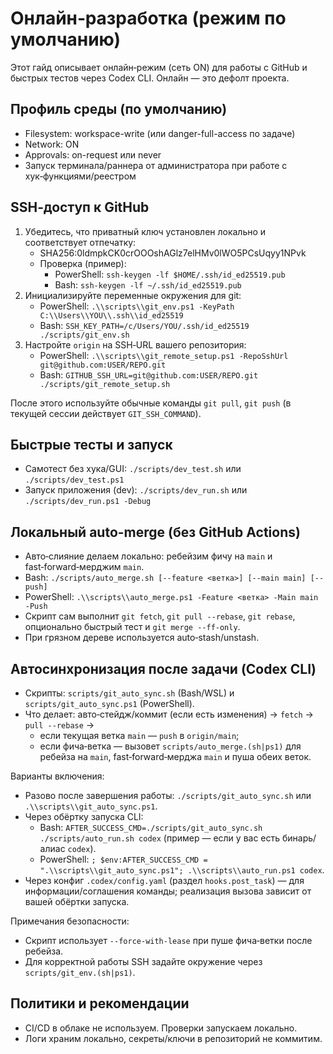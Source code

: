 # Онлайн‑разработка (режим по умолчанию)

Этот гайд описывает онлайн‑режим (сеть ON) для работы с GitHub и быстрых тестов через Codex CLI. Онлайн — это дефолт проекта.

## Профиль среды (по умолчанию)
- Filesystem: workspace-write (или danger-full-access по задаче)
- Network: ON
- Approvals: on-request или never
- Запуск терминала/раннера от администратора при работе с хук‑функциями/реестром

## SSH‑доступ к GitHub
1. Убедитесь, что приватный ключ установлен локально и соответствует отпечатку:
   - SHA256:0ldmpkCK0crOOOshAGlz7elHMv0lWO5PCsUqyy1NPvk
   - Проверка (пример):
     - PowerShell: `ssh-keygen -lf $HOME/.ssh/id_ed25519.pub`
     - Bash: `ssh-keygen -lf ~/.ssh/id_ed25519.pub`
2. Инициализируйте переменные окружения для git:
   - PowerShell: `.\\scripts\\git_env.ps1 -KeyPath C:\\Users\\YOU\\.ssh\\id_ed25519`
   - Bash: `SSH_KEY_PATH=/c/Users/YOU/.ssh/id_ed25519 ./scripts/git_env.sh`
3. Настройте `origin` на SSH‑URL вашего репозитория:
   - PowerShell: `.\\scripts\\git_remote_setup.ps1 -RepoSshUrl git@github.com:USER/REPO.git`
   - Bash: `GITHUB_SSH_URL=git@github.com:USER/REPO.git ./scripts/git_remote_setup.sh`

После этого используйте обычные команды `git pull`, `git push` (в текущей сессии действует `GIT_SSH_COMMAND`).

## Быстрые тесты и запуск
- Самотест без хука/GUI: `./scripts/dev_test.sh` или `./scripts/dev_test.ps1`
- Запуск приложения (dev): `./scripts/dev_run.sh` или `./scripts/dev_run.ps1 -Debug`

## Локальный auto-merge (без GitHub Actions)
- Авто‑слияние делаем локально: ребейзим фичу на `main` и fast‑forward‑мерджим `main`.
- Bash: `./scripts/auto_merge.sh [--feature <ветка>] [--main main] [--push]`
- PowerShell: `.\\scripts\\auto_merge.ps1 -Feature <ветка> -Main main -Push`
- Скрипт сам выполнит `git fetch`, `git pull --rebase`, `git rebase`, опционально быстрый тест и `git merge --ff-only`.
- При грязном дереве используется auto‑stash/unstash.

## Автосинхронизация после задачи (Codex CLI)
- Скрипты: `scripts/git_auto_sync.sh` (Bash/WSL) и `scripts/git_auto_sync.ps1` (PowerShell).
- Что делает: авто‑стейдж/коммит (если есть изменения) → `fetch` → `pull --rebase` →
  - если текущая ветка `main` — `push` в `origin/main`;
  - если фича‑ветка — вызовет `scripts/auto_merge.(sh|ps1)` для ребейза на `main`, fast‑forward‑мерджа `main` и пуша обеих веток.

Варианты включения:
- Разово после завершения работы: `./scripts/git_auto_sync.sh` или `.\\scripts\\git_auto_sync.ps1`.
- Через обёртку запуска CLI:
  - Bash: `AFTER_SUCCESS_CMD=./scripts/git_auto_sync.sh ./scripts/auto_run.sh codex` (пример — если у вас есть бинарь/алиас `codex`).
  - PowerShell: `; $env:AFTER_SUCCESS_CMD = ".\\scripts\\git_auto_sync.ps1"; .\\scripts\\auto_run.ps1 codex`.
- Через конфиг `.codex/config.yaml` (раздел `hooks.post_task`) — для информации/соглашения команды; реализация вызова зависит от вашей обёртки запуска.

Примечания безопасности:
- Скрипт использует `--force-with-lease` при пуше фича‑ветки после ребейза.
- Для корректной работы SSH задайте окружение через `scripts/git_env.(sh|ps1)`.

## Политики и рекомендации
- CI/CD в облаке не используем. Проверки запускаем локально.
- Логи храним локально, секреты/ключи в репозиторий не коммитим.
